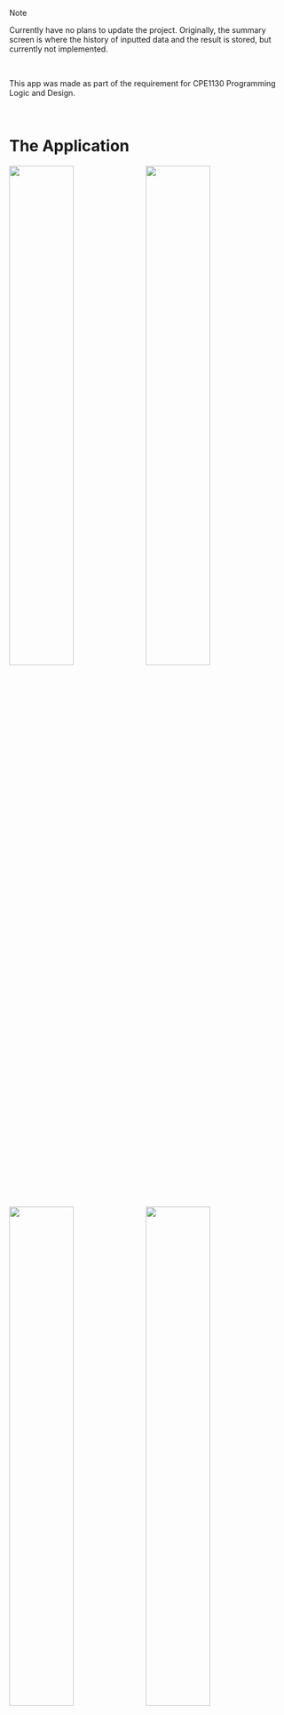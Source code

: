 > [!NOTE]  
> Currently have no plans to update the project. Originally, the summary screen is where the history of inputted data and the result is stored, but currently not implemented.
<br>

This app was made as part of the requirement for CPE1130 Programming Logic and Design.

<br>

# The Application
<img src="https://github.com/user-attachments/assets/404092b7-a0c9-486e-a4f5-6e67475aa552" width=48%/>
<img src="https://github.com/user-attachments/assets/8e4811f4-7525-4e9c-9368-2ca0d4016ed1" width=48%/>
<img src="https://github.com/user-attachments/assets/d2be82ed-a85a-4e56-944b-7eed974e800c" width=48%/>
<img src="https://github.com/user-attachments/assets/f8998837-939b-4c2d-98d5-d2cbcbfd4389" width=48%/>
<br><br>

This application calculates triangle-related problems (specificaly relating to area, perimeter, and some trigonometry) such as:
* Area of a triangle
* SAS Formula for the Area of a Triangle
* Heron's Formula
* Area of an Equilateral Triangle
* Area of an Isosceles Triangle without Given Height
* Perimeter of a triangle
* Pythagorean Theorem
* Law of Sines
* Law of Cosines
<br>

# How to install
1. Make sure you have [.NET Core 3.1](https://dotnet.microsoft.com/en-us/download/dotnet/3.1) or higher (since it uses C# 8.0).
2. Click the latest version on the Releases section and download the source code. Alternatively, click the green code button and download as a ZIP (or you can clone it).
3. Open your favorite code editor of your choice (Visual Studio is more recommended than VS Code).
4. Open the solution file and then run (Visual Studio) or open the folder of the project and then run the Program.cs file (VS Code and other code editors).
   * You can also launch it from the terminal but make sure you use Roslyn as the [compiler](https://stackoverflow.com/questions/31875825/how-to-run-roslyn-instead-csc-exe-from-command-line).
6. Enjoy!

